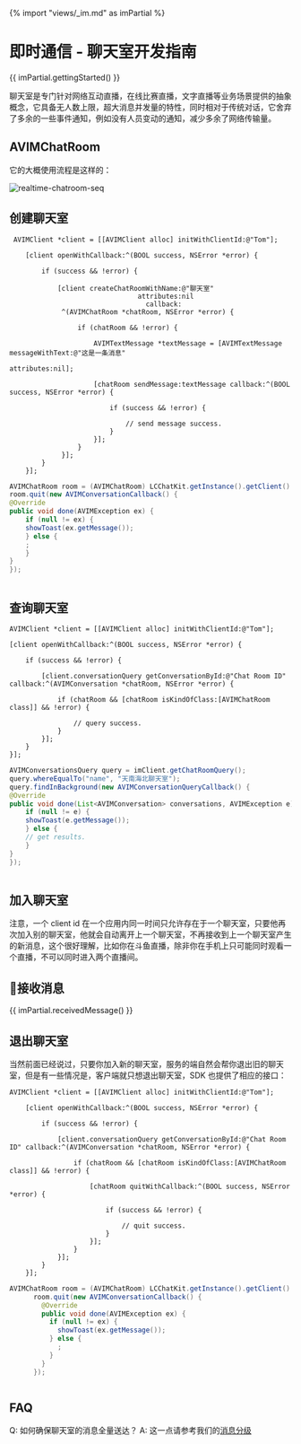 {% import "views/_im.md" as imPartial %}

# 即时通信 - 聊天室开发指南

{{ imPartial.gettingStarted() }}

聊天室是专门针对网络互动直播，在线比赛直播，文字直播等业务场景提供的抽象概念，它具备无人数上限，超大消息并发量的特性，同时相对于传统对话，它舍弃了多余的一些事件通知，例如没有人员变动的通知，减少多余了网络传输量。

## AVIMChatRoom

它的大概使用流程是这样的：

![realtime-chatroom-seq](images/realtime-chatroom-seq.svg)

## 创建聊天室

```objc
 AVIMClient *client = [[AVIMClient alloc] initWithClientId:@"Tom"];
    
    [client openWithCallback:^(BOOL success, NSError *error) {
        
        if (success && !error) {
            
            [client createChatRoomWithName:@"聊天室"
                                attributes:nil
                                  callback:
             ^(AVIMChatRoom *chatRoom, NSError *error) {
                 
                 if (chatRoom && !error) {
                     
                     AVIMTextMessage *textMessage = [AVIMTextMessage messageWithText:@"这是一条消息"
                                                                          attributes:nil];
                     
                     [chatRoom sendMessage:textMessage callback:^(BOOL success, NSError *error) {
                         
                         if (success && !error) {
                             
                             // send message success.
                         }
                     }];
                 }
             }];
        }
    }];
```
```java
AVIMChatRoom room = (AVIMChatRoom) LCChatKit.getInstance().getClient().getChatRoom("conversationId");
room.quit(new AVIMConversationCallback() {
@Override
public void done(AVIMException ex) {
    if (null != ex) {
    showToast(ex.getMessage());
    } else {
    ;
    }
}
});
```
```js
```

## 查询聊天室

```objc
AVIMClient *client = [[AVIMClient alloc] initWithClientId:@"Tom"];

[client openWithCallback:^(BOOL success, NSError *error) {
    
    if (success && !error) {
        
        [client.conversationQuery getConversationById:@"Chat Room ID" callback:^(AVIMConversation *chatRoom, NSError *error) {
            
            if (chatRoom && [chatRoom isKindOfClass:[AVIMChatRoom class]] && !error) {
                
                // query success.
            }
        }];
    }
}];
```
```java
AVIMConversationsQuery query = imClient.getChatRoomQuery();
query.whereEqualTo("name", "天南海北聊天室");
query.findInBackground(new AVIMConversationQueryCallback() {
@Override
public void done(List<AVIMConversation> conversations, AVIMException e) {
    if (null != e) {
    showToast(e.getMessage());
    } else {
    // get results.
    }
}
});
```
```js
```

## 加入聊天室


注意，一个 client id 在一个应用内同一时间只允许存在于一个聊天室，只要他再次加入别的聊天室，他就会自动离开上一个聊天室，不再接收到上一个聊天室产生的新消息，这个很好理解，比如你在斗鱼直播，除非你在手机上只可能同时观看一个直播，不可以同时进入两个直播间。

## 接收消息

{{ imPartial.receivedMessage() }}


## 退出聊天室

当然前面已经说过，只要你加入新的聊天室，服务的端自然会帮你退出旧的聊天室，但是有一些情况是，客户端就只想退出聊天室，SDK 也提供了相应的接口：

```objc
AVIMClient *client = [[AVIMClient alloc] initWithClientId:@"Tom"];
    
    [client openWithCallback:^(BOOL success, NSError *error) {
        
        if (success && !error) {
            
            [client.conversationQuery getConversationById:@"Chat Room ID" callback:^(AVIMConversation *chatRoom, NSError *error) {
                
                if (chatRoom && [chatRoom isKindOfClass:[AVIMChatRoom class]] && !error) {
                    
                    [chatRoom quitWithCallback:^(BOOL success, NSError *error) {
                        
                        if (success && !error) {
                            
                            // quit success.
                        }
                    }];
                }
            }];
        }
    }];
```
```java
AVIMChatRoom room = (AVIMChatRoom) LCChatKit.getInstance().getClient().getChatRoom("conversationId");
      room.quit(new AVIMConversationCallback() {
        @Override
        public void done(AVIMException ex) {
          if (null != ex) {
            showToast(ex.getMessage());
          } else {
            ;
          }
        }
      });
```
```js
```


## FAQ

Q: 如何确保聊天室的消息全量送达？
A: 这一点请参考我们的[消息分级](/realtime_guide-objc.html#消息等级)

